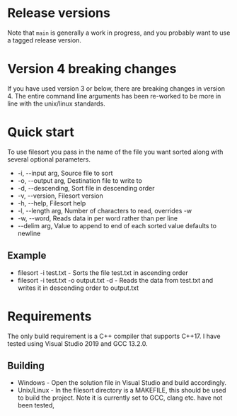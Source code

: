 # Release versions

Note that `main` is generally a work in progress, and you probably want to use a tagged release version.

# Version 4 breaking changes

If you have used version 3 or below, there are breaking changes in version 4. The entire command line arguments has been re-worked to be more in line with the unix/linux standards.

# Quick start
To use filesort you pass in the name of the file you want sorted along with several optional parameters.

* -i, --input arg,   Source file to sort
* -o, --output arg,  Destination file to write to
* -d, --descending,  Sort file in descending order
* -v, --version,     Filesort version
* -h, --help,        Filesort help
* -l, --length arg,  Number of characters to read, overrides -w
* -w, --word,        Reads data in per word rather than per line
*    --delim arg,   Value to append to end of each sorted value defaults to newline

## Example
* filesort -i test.txt - Sorts the file test.txt in ascending order
* filesort -i test.txt -o output.txt -d - Reads the data from test.txt and writes it in descending order to output.txt

# Requirements

The only build requirement is a C++ compiler that supports C++17. I have tested using Visual Studio 2019 and GCC 13.2.0.

## Building
* Windows - Open the solution file in Visual Studio and build accordingly.
* Unix/Linux - In the filesort directory is a MAKEFILE, this should be used to build the project. Note it is currently set to GCC, clang etc. have not been tested,
